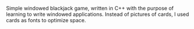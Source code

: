Simple windowed blackjack game, written in C++ with the purpose of learning to write windowed applications. Instead of pictures of cards, I used cards as fonts to optimize space.
